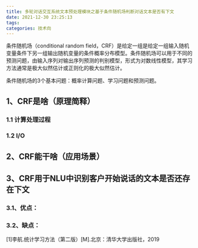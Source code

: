```yaml
---
title: 多轮对话交互系统文本预处理模块之基于条件随机场判断对话文本是否有下文
date: 2021-12-30 23:25:13
tags:
categories: 技术向
---
```


条件随机场（conditional random field，CRF）是给定一组是给定一组输入随机变量条件下另一组输出随机变量的条件概率分布模型。条件随机场可以用于不同的预测问题，由输入序列对输出序列预测的判别模型，形式为对数线性模型，其学习方法通常是极大似然估计或正则化的极大似然估计。

条件随机场的3个基本问题：概率计算问题、学习问题和预测问题。


## 1、CRF是啥（原理简释）
### 1.1 计算处理过程

### 1.2 I/O


## 2、CRF能干啥（应用场景）
##


## 3、CRF用于NLU中识别客户开始说话的文本是否还存在下文
### 3.1、优点：

### 3.2、缺点：


[1]李航.统计学习方法（第二版）[M].北京：清华大学出版社，2019
